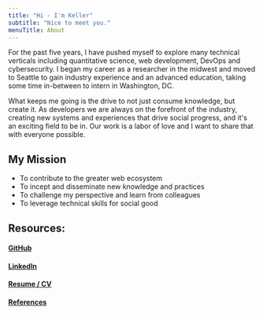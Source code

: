 ```yaml
---
title: "Hi - I'm Keller"
subtitle: "Nice to meet you."
menuTitle: About
---
```


For the past five years, I have pushed myself to explore many technical verticals including quantitative science, web development, DevOps and cybersecurity. I began my career as a researcher in the midwest and moved to Seattle to gain industry experience and an advanced education, taking some time in-between to intern in Washington, DC.

What keeps me going is the drive to not just consume knowledge, but create it. As developers we are always on the forefront of the industry, creating new systems and experiences that drive social progress, and it's an exciting field to be in. Our work is a labor of love and I want to share that with everyone possible.

## My Mission

- To contribute to the greater web ecosystem
- To incept and disseminate new knowledge and practices
- To challenge my perspective and learn from colleagues
- To leverage technical skills for social good

## Resources:

#### [GitHub](https://github.com/RcKeller)
#### [LinkedIn](https://www.linkedin.com/in/ryanckeller)
#### [Resume / CV](/resume.pdf)
#### [References](/testimonials)